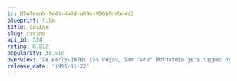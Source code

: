 ```yaml
---
id: 85e7eeab-7ed8-4a7d-a99a-850bfddbc4e2
blueprint: film
title: Casino
slug: casino
api_id: 524
rating: 8.012
popularity: 38.518
overview: 'In early-1970s Las Vegas, Sam "Ace" Rothstein gets tapped by his bosses to head the Tangiers Casino. At first, he''s a great success in the job, but over the years, problems with his loose-cannon enforcer Nicky Santoro, his ex-hustler wife Ginger, her con-artist ex Lester Diamond and a handful of corrupt politicians put Sam in ever-increasing danger.'
release_date: '1995-11-22'
---
```

